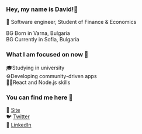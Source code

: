 ### Hey, my name is David!👋
📖 Software engineer, Student of Finance & Economics

BG Born in Varna, Bulgaria  
BG Currently in Sofia, Bulgaria

### What I am focused on now 🔎
🎓Studying in university  
⚙️Developing community-driven apps  
🧑‍💻React and Node.js skills

### You can find me here 🔗
🚀 [Site](https://djakozz.github.io)  
🐦 [Twitter](https://twitter.com/kostadinov_do)   
📘 [LinkedIn](https://linkedin.com/in/david-kostadinov)  
